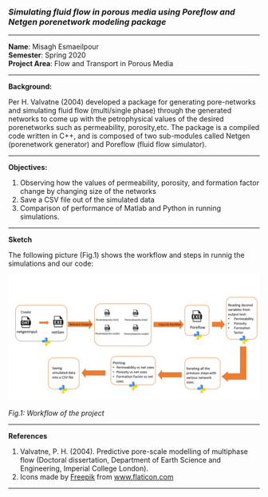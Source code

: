 
### *Simulating fluid flow in porous media using Poreflow and Netgen porenetwork modeling package*
***
**Name**: Misagh Esmaeilpour<br/>
**Semester**: Spring 2020 <br/>
**Project Area**: Flow and Transport in Porous Media

---
**Background:**

Per H. Valvatne (2004) developed a package for generating pore-networks and simulating fluid flow (multi/single phase) through the generated networks to come up with the petrophysical values of the desired porenetworks such as permeability, porosity,etc. The package is a compiled code written in C++, and is composed of two sub-modules called Netgen (porenetwork generator) and Poreflow (fluid flow simulator). 

---
**Objectives:**


1. Observing how the values of permeability, porosity, and formation factor change by changing size of the networks
2. Save a CSV file out of the simulated data
3. Comparison of performance of  Matlab and Python in running simulations.

---

**Sketch**

 The following picture (Fig.1) shows the workflow and steps in runnig the simulations and our code:

<p>
    <img src="Pictures/workflow_v2.jpg" alt="Fig.1" width="900"/>
</p>
<p>
    <em>Fig.1: Workflow of the project</em>
</p>

---
**References**

1. Valvatne, P. H. (2004). Predictive pore-scale modelling of multiphase flow (Doctoral dissertation, Department of Earth Science and Engineering, Imperial College London).
2. Icons made by <a href="https://www.flaticon.com/authors/freepik" title="Freepik">Freepik</a> from <a href="https://www.flaticon.com/" title="Flaticon"> www.flaticon.com</a>

---

